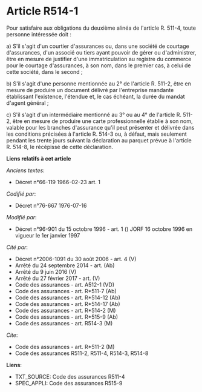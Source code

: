 # Article R514-1

Pour satisfaire aux obligations du deuxième alinéa de l'article R. 511-4, toute personne intéressée doit :

a) S'il s'agit d'un courtier d'assurances ou, dans une société de courtage d'assurances, d'un associé ou tiers ayant pouvoir
de gérer ou d'administrer, être en mesure de justifier d'une immatriculation au registre du commerce pour le courtage
d'assurances, à son nom, dans le premier cas, à celui de cette société, dans le second ;

b) S'il s'agit d'une personne mentionnée au 2° de l'article R. 511-2, être en mesure de produire un document délivré par
l'entreprise mandante établissant l'existence, l'étendue et, le cas échéant, la durée du mandat d'agent général ;

c) S'il s'agit d'un intermédiaire mentionné au 3° ou au 4° de l'article R. 511-2, être en mesure de produire une carte
professionnelle établie à son nom, valable pour les branches d'assurance qu'il peut présenter et délivrée dans les conditions
précisées à l'article R. 514-3 ou, à défaut, mais seulement pendant les trente jours suivant la déclaration au parquet prévue
à l'article R. 514-8, le récépissé de cette déclaration.

**Liens relatifs à cet article**

_Anciens textes_:

  - Décret n°66-119 1966-02-23 art. 1

_Codifié par_:

  - Décret n°76-667 1976-07-16

_Modifié par_:

  - Décret n°96-901 du 15 octobre 1996 - art. 1 () JORF 16 octobre 1996 en vigueur le 1er janvier 1997

_Cité par_:

  - Décret n°2006-1091 du 30 août 2006 - art. 4 (V)
  - Arrêté du 24 septembre 2014 - art. (Ab)
  - Arrêté du 9 juin 2016 (V)
  - Arrêté du 27 février 2017 - art. (V)
  - Code des assurances - art. A512-1 (VD)
  - Code des assurances - art. R*511-7 (Ab)
  - Code des assurances - art. R*514-12 (Ab)
  - Code des assurances - art. R*514-17 (Ab)
  - Code des assurances - art. R*514-2 (M)
  - Code des assurances - art. R*515-9 (Ab)
  - Code des assurances - art. R514-3 (M)

_Cite_:

  - Code des assurances - art. R*511-2 (M)
  - Code des assurances R511-2, R511-4, R514-3, R514-8

**Liens**:

  - TXT_SOURCE: Code des assurances R511-4
  - SPEC_APPLI: Code des assurances R515-9
